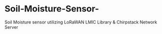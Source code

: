 # Soil-Moisture-Sensor-
Soil Moisture sensor utilizing LoRaWAN LMIC Library &amp; Chirpstack Network Server
